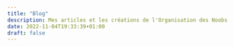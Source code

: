 ```yaml
---
title: "Blog"
description: Mes articles et les créations de l'Organisation des Noobs Unis
date: 2022-11-04T19:33:39+01:00
draft: false
---
```

